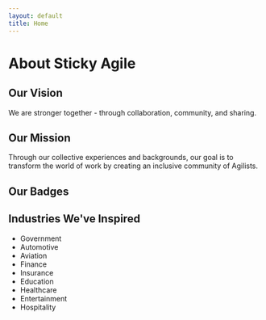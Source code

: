 ```yaml
---
layout: default
title: Home
---
```


# About Sticky Agile

## Our Vision
We are stronger together - through collaboration, community, and sharing. 

## Our Mission
Through our collective experiences and backgrounds, our goal is to transform the world of work by creating an inclusive community of Agilists. 

## Our Badges 

## Industries We've Inspired
- Government
- Automotive
- Aviation
- Finance
- Insurance
- Education
- Healthcare
- Entertainment
- Hospitality
